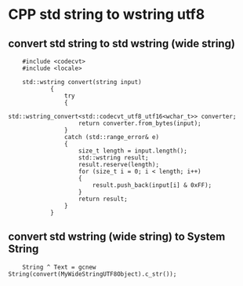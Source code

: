 # CPP std string to wstring utf8 
## convert std string to std wstring (wide string)
  
        #include <codecvt>
        #include <locale>

        std::wstring convert(string input)
        		{
			        try
		        	{
		        		std::wstring_convert<std::codecvt_utf8_utf16<wchar_t>> converter;
		        		return converter.from_bytes(input);
		        	}
		        	catch (std::range_error& e)
	        		{
		        		size_t length = input.length();
			        	std::wstring result;
				        result.reserve(length);
        				for (size_t i = 0; i < length; i++)
	        			{
		        			result.push_back(input[i] & 0xFF);
			        	}
				        return result;
		        	}
		        }
## convert std wstring (wide string) to System String 

        String ^ Text = gcnew String(convert(MyWideStringUTF8Object).c_str());
